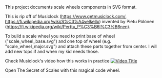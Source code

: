 This project documents scale wheels components in SVG format.

This is rip off of Musiclock (https://www.getmusiclock.com/, https://fi.wikipedia.org/wiki/S%C3%A4velkello) invented by Pietu Pölönen (https://fi.wikipedia.org/wiki/Perttu_P%C3%B6l%C3%B6nen).

To build a scale wheel you need to print base of wheel ("scale_wheel_base.svg") and one top of wheel (e.g. "scale_wheel_major.svg") and attach these parts together from center. I will add new tops if and when my kid needs those.

Check Musiclock's video how this works in practice [![Video Title](https://img.youtube.com/vi/SDUt9Z6IOWU/0.jpg)](https://youtu.be/SDUt9Z6IOWU?si=Glmrp38TkJGAJ14N)

Open The Secret of Scales with this magical code wheel.
